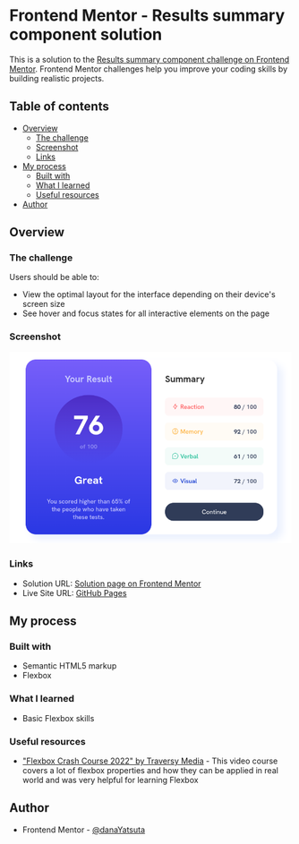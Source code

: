 # Frontend Mentor - Results summary component solution

This is a solution to the [Results summary component challenge on Frontend Mentor](https://www.frontendmentor.io/challenges/results-summary-component-CE_K6s0maV). Frontend Mentor challenges help you improve your coding skills by building realistic projects. 

## Table of contents

- [Overview](#overview)
  - [The challenge](#the-challenge)
  - [Screenshot](#screenshot)
  - [Links](#links)
- [My process](#my-process)
  - [Built with](#built-with)
  - [What I learned](#what-i-learned)
  - [Useful resources](#useful-resources)
- [Author](#author)

## Overview

### The challenge

Users should be able to:

- View the optimal layout for the interface depending on their device's screen size
- See hover and focus states for all interactive elements on the page

### Screenshot

![](./screenshot.png)

### Links

- Solution URL: [Solution page on Frontend Mentor](https://www.frontendmentor.io/solutions/solution-using-vanilla-css-and-flexbox-ODBNr2Vhkr)
- Live Site URL: [GitHub Pages](https://danayatsuta.github.io/fm-results-summary-component/)

## My process

### Built with

- Semantic HTML5 markup
- Flexbox

### What I learned

- Basic Flexbox skills

### Useful resources

- ["Flexbox Crash Course 2022" by Traversy Media](https://www.youtube.com/watch?v=3YW65K6LcIA) - This video course covers a lot of flexbox properties and how they can be applied in real world and was very helpful for learning Flexbox

## Author

- Frontend Mentor - [@danaYatsuta](https://www.frontendmentor.io/profile/danaYatsuta)
